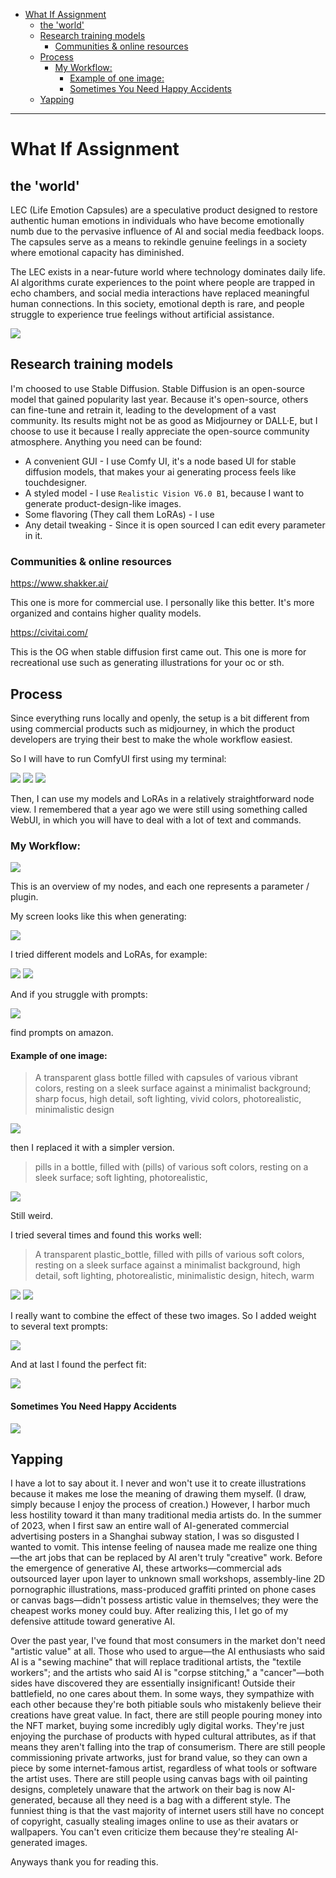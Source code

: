 <!-- TOC start (generated with https://github.com/derlin/bitdowntoc) -->

- [What If Assignment](#what-if-assignment)
   * [the 'world'](#the-world)
   * [Research training models](#research-training-models)
      + [Communities & online resources](#communities-online-resources)
   * [Process](#process)
      + [My Workflow:](#my-workflow)
         - [Example of one image: ](#example-of-one-image)
         - [Sometimes You Need Happy Accidents](#sometimes-you-need-happy-accidents)
   * [Yapping](#yapping)

<!-- TOC end -->

---

# What If Assignment

## the 'world'

LEC (Life Emotion Capsules) are a speculative product designed to restore authentic human emotions in individuals who have become emotionally numb due to the pervasive influence of AI and social media feedback loops. The capsules serve as a means to rekindle genuine feelings in a society where emotional capacity has diminished.

The LEC exists in a near-future world where technology dominates daily life. AI algorithms curate experiences to the point where people are trapped in echo chambers, and social media interactions have replaced meaningful human connections. In this society, emotional depth is rare, and people struggle to experience true feelings without artificial assistance.

<img src="https://raw.githubusercontent.com/n3xta/image-hosting/main/img/202411150019994.png"/>

## Research training models

I'm choosed to use Stable Diffusion. Stable Diffusion is an open-source model that gained popularity last year. Because it's open-source, others can fine-tune and retrain it, leading to the development of a vast community. Its results might not be as good as Midjourney or DALL·E, but I choose to use it because I really appreciate the open-source community atmosphere. Anything you need can be found:

- A convenient GUI - I use Comfy UI, it's a node based UI for stable diffusion models, that makes your ai generating process feels like touchdesigner.
- A styled model - I use `Realistic Vision V6.0 B1`, because I want to generate product-design-like images. 
- Some flavoring (They call them LoRAs) - I use 
- Any detail tweaking - Since it is open sourced I can edit every parameter in it.

### Communities & online resources

https://www.shakker.ai/

This one is more for commercial use. I personally like this better. It's more organized and contains higher quality models. 

https://civitai.com/

This is the OG when stable diffusion first came out. This one is more for recreational use such as generating illustrations for your oc or sth. 

## Process

Since everything runs locally and openly, the setup is a bit different from using commercial products such as midjourney, in which the product developers are trying their best to make the whole workflow easiest. 

So I will have to run ComfyUI first using my terminal:

<img src="https://raw.githubusercontent.com/n3xta/image-hosting/main/img/202411150105243.png"/>

<img src="https://raw.githubusercontent.com/n3xta/image-hosting/main/img/202411150105971.png"/>

<img src="https://raw.githubusercontent.com/n3xta/image-hosting/main/img/202411150106847.png"/>

Then, I can use my models and LoRAs in a relatively straightforward node view. I remembered that a year ago we were still using something called WebUI, in which you will have to deal with a lot of text and commands.

### My Workflow:

<img src="https://raw.githubusercontent.com/n3xta/image-hosting/main/img/202411150112707.png"/>

This is an overview of my nodes, and each one represents a parameter / plugin. 

My screen looks like this when generating:

<img src="https://raw.githubusercontent.com/n3xta/image-hosting/main/img/202411150200719.png"/>

I tried different models and LoRAs, for example:

<img src="https://raw.githubusercontent.com/n3xta/image-hosting/main/img/202411150113748.png"/>

<img src="https://raw.githubusercontent.com/n3xta/image-hosting/main/img/202411150113225.png"/>

And if you struggle with prompts:

<img src="https://raw.githubusercontent.com/n3xta/image-hosting/main/img/202411150132014.png"/>

find prompts on amazon.

#### Example of one image: 

> A transparent glass bottle filled with capsules of various vibrant colors, resting on a sleek surface against a minimalist background; sharp focus, high detail, soft lighting, vivid colors, photorealistic, minimalistic design

<img src="https://raw.githubusercontent.com/n3xta/image-hosting/main/img/202411150127441.png"/>

then I replaced it with a simpler version.

> pills in a bottle, filled with (pills) of various soft colors, resting on a sleek surface; soft lighting, photorealistic,

<img src="https://raw.githubusercontent.com/n3xta/image-hosting/main/img/202411150128115.png"/>

Still weird.

I tried several times and found this works well: 

> A transparent plastic_bottle, filled with pills of various soft colors, resting on a sleek surface against a minimalist background, high detail, soft lighting, photorealistic, minimalistic design, hitech, warm

<img src="https://raw.githubusercontent.com/n3xta/image-hosting/main/img/202411150131789.png"/>

<img src="https://raw.githubusercontent.com/n3xta/image-hosting/main/img/202411150133381.png"/>

I really want to combine the effect of these two images. So I added weight to several text prompts: 

<img src="https://raw.githubusercontent.com/n3xta/image-hosting/main/img/202411150135535.png"/>

And at last I found the perfect fit:

<img src="https://raw.githubusercontent.com/n3xta/image-hosting/main/img/202411150156112.png"/>

#### Sometimes You Need Happy Accidents

<img src="https://raw.githubusercontent.com/n3xta/image-hosting/main/img/202411150136008.png"/>


## Yapping

I have a lot to say about it. I never and won't use it to create illustrations because it makes me lose the meaning of drawing them myself. (I draw, simply because I enjoy the process of creation.) However, I harbor much less hostility toward it than many traditional media artists do. In the summer of 2023, when I first saw an entire wall of AI-generated commercial advertising posters in a Shanghai subway station, I was so disgusted I wanted to vomit. This intense feeling of nausea made me realize one thing—the art jobs that can be replaced by AI aren't truly "creative" work. Before the emergence of generative AI, these artworks—commercial ads outsourced layer upon layer to unknown small workshops, assembly-line 2D pornographic illustrations, mass-produced graffiti printed on phone cases or canvas bags—didn't possess artistic value in themselves; they were the cheapest works money could buy. After realizing this, I let go of my defensive attitude toward generative AI.

Over the past year, I've found that most consumers in the market don't need "artistic value" at all. Those who used to argue—the AI enthusiasts who said AI is a "sewing machine" that will replace traditional artists, the "textile workers"; and the artists who said AI is "corpse stitching," a "cancer"—both sides have discovered they are essentially insignificant! Outside their battlefield, no one cares about them. In some ways, they sympathize with each other because they're both pitiable souls who mistakenly believe their creations have great value. In fact, there are still people pouring money into the NFT market, buying some incredibly ugly digital works. They're just enjoying the purchase of products with hyped cultural attributes, as if that means they aren't falling into the trap of consumerism. There are still people commissioning private artworks, just for brand value, so they can own a piece by some internet-famous artist, regardless of what tools or software the artist uses. There are still people using canvas bags with oil painting designs, completely unaware that the artwork on their bag is now AI-generated, because all they need is a bag with a different style. The funniest thing is that the vast majority of internet users still have no concept of copyright, casually stealing images online to use as their avatars or wallpapers. You can't even criticize them because they're stealing AI-generated images.

Anyways thank you for reading this.
